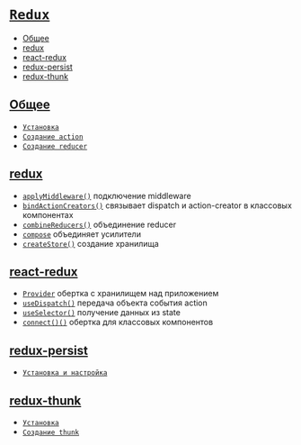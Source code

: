 # [`Redux`](../index.md)

- [Общее](#общее)
- [redux](#redux-1)
- [react-redux](#react-redux)
- [redux-persist](#redux-persist)
- [redux-thunk](#redux-thunk)

## [Общее](#redux)

- [`Установка`](./Общее/Установка.md)
- [`Создание action`](<./Общее/Создание action.md>)
- [`Создание reducer`](<./Общее/Создание reducer.md>)

## [redux](#redux)

- [`applyMiddleware()`](./redux/applyMiddleware.md) подключение middleware
- [`bindActionCreators()`](./redux/bindActionCreators.md) связывает dispatch и action-creator в классовых компонентах
- [`combineReducers()`](./redux/combineReducers.md) объединение reducer
- [`compose`](./redux/compose.md) объединяет усилители
- [`createStore()`](./redux/createStore.md) создание хранилища

## [react-redux](#redux)

- [`Provider`](./react-redux/Provider.md) обертка с хранилищем над приложением
- [`useDispatch()`](./react-redux/useDispatch.md) передача объекта события action
- [`useSelector()`](./react-redux/useSelector.md) получение данных из state
- [`connect()()`](./react-redux/connect.md) обертка для классовых компонентов

## [redux-persist](#redux)

- [`Установка и настройка`](<./redux-persist/Установка и настройка.md>)

## [redux-thunk](#redux)

- [`Установка`](./redux-thunk/Установка.md)
- [`Создание thunk`](<./redux-thunk/Создание thunk.md>)

